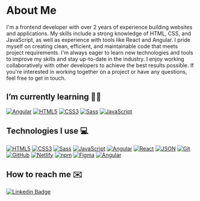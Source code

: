 # About Me
I'm a frontend developer with over 2 years of experience building websites and applications. My skills include a strong knowledge of HTML, CSS, and JavaScript, as well as experience with tools like React and Angular. I pride myself on creating clean, efficient, and maintainable code that meets project requirements. I'm always eager to learn new technologies and tools to improve my skills and stay up-to-date in the industry. I enjoy working collaboratively with other developers to achieve the best results possible. If you're interested in working together on a project or have any questions, feel free to get in touch.

 ## I’m currently learning 👨‍🎓
[![Angular](https://img.shields.io/badge/-Angular-dd1b16?style=flat-square&logo=angular&logoColor=white&link=https://github.com/PawelMatusz/)](https://github.com/PawelMatusz/)
[![HTML5](https://img.shields.io/badge/-HTML5-E34F26?style=flat-square&logo=html5&logoColor=white&link=https://github.com/PawelMatusz/)](https://github.com/PawelMatusz/)
[![CSS3](https://img.shields.io/badge/-CSS3-1572B6?style=flat-square&logo=css3&link=https://github.com/PawelMatusz/)](https://github.com/PawelMatusz/)
[![Sass](https://img.shields.io/badge/-Sass-black?style=flat-square&logo=Sass&logoColor=pink)](https://github.com/PawelMatusz/)
[![JavaScript](https://img.shields.io/badge/-JavaScript-black?style=flat-square&logo=javascript&link=https://github.com/PawelMatusz/)](https://github.com/PawelMatusz/)

## Technologies I use 💻

[![HTML5](https://img.shields.io/badge/-HTML5-E34F26?style=flat-square&logo=html5&logoColor=white&link=https://github.com/PawelMatusz/)](https://github.com/PawelMatusz/)
[![CSS3](https://img.shields.io/badge/-CSS3-1572B6?style=flat-square&logo=css3&link=https://github.com/PawelMatusz/)](https://github.com/PawelMatusz/)
[![Sass](https://img.shields.io/badge/-Sass-black?style=flat-square&logo=Sass&logoColor=pink)](https://github.com/PawelMatusz/)
[![JavaScript](https://img.shields.io/badge/-JavaScript-black?style=flat-square&logo=javascript&link=https://github.com/PawelMatusz/)](https://github.com/PawelMatusz/)
[![Angular](https://img.shields.io/badge/-Angular-dd1b16?style=flat-square&logo=angular&logoColor=white&link=https://github.com/PawelMatusz/)](https://github.com/PawelMatusz/)
[![React](https://img.shields.io/badge/-React-black?style=flat-square&logo=react)](https://github.com/PawelMatusz/)
[![JSON](https://img.shields.io/badge/-JSON-black?style=flat-square&logo=json&logoColor=red)](https://github.com/PawelMatusz/)
[![Git](https://img.shields.io/badge/-Git-black?style=flat-square&logo=git&link=https://github.com/PawelMatusz/)](https://github.com/PawelMatusz/)
[![GitHub](https://img.shields.io/badge/-GitHub-black?style=flat-square&logo=github)](https://github.com/PawelMatusz/)
[![Netlify](https://img.shields.io/badge/-Netlify-black?style=flat-square&logo=netlify)](https://github.com/PawelMatusz/)
[![npm](https://img.shields.io/badge/-NPM-black?style=flat-square&logo=npm)](https://github.com/PawelMatusz/)
[![Figma](https://img.shields.io/badge/-Figma-gray?style=flat-square&logo=Figma)](https://github.com/PawelMatusz/)
[![Angular](https://img.shields.io/badge/-Angular-dd1b16?style=flat-square&logo=angular&logoColor=white&link=https://github.com/PawelMatusz/)](https://github.com/PawelMatusz/)


## How to reach me ✉️
[![Linkedin Badge](https://img.shields.io/badge/-LinkedIn-blue?style=flat-square&logo=Linkedin&logoColor=white&link=https://www.linkedin.com/in/pawel-matusz/)](https://www.linkedin.com/in/pawel-matusz/)

<!--
**PawelMatusz/PawelMatusz** is a ✨ _special_ ✨ repository because its `README.md` (this file) appears on your GitHub profile.
Here are some ideas to get you started:

- 🔭 I’m currently working on ...
- 🌱 I’m currently learning ...
- 👯 I’m looking to collaborate on ...
- 🤔 I’m looking for help with ...
- 💬 Ask me about ...
- 📫 How to reach me: ...
- 😄 Pronouns: ...
- ⚡ Fun fact: ...
-->


<!--
### Status
![Anurag's github stats](https://github-readme-stats.vercel.app/api?username=PawelMatusz&show_icons=true&theme=radical)
-->
